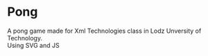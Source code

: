 # Pong
A pong game made for Xml Technologies class in Lodz Unversity of Technology.\
Using SVG and JS

